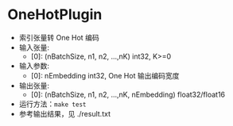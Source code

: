 # OneHotPlugin
+ 索引张量转 One Hot 编码
+ 输入张量:
    - [0]: (nBatchSize, n1, n2, ...,nK)             int32, K>=0
+ 输入参数:
    - [0]: nEmbedding                               int32, One Hot 输出编码宽度
+ 输出张量:
    - [0]: (nBatchSize, n1, n2, ...,nK, nEmbedding) float32/float16
+ 运行方法：`make test`
+ 参考输出结果，见 ./result.txt

